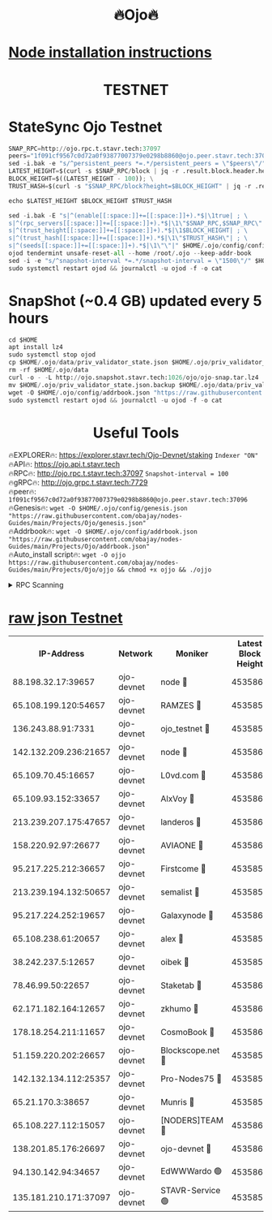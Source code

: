 <h1 align="center"> 🔥Ojo🔥</h1>

[Node installation instructions](https://github.com/obajay/nodes-Guides/tree/main/Projects/Ojo)
=

<h1 align="center"> TESTNET</h1>

# StateSync Ojo Testnet
```python
SNAP_RPC=http://ojo.rpc.t.stavr.tech:37097
peers="1f091cf9567c0d72a0f93877007379e0298b8860@ojo.peer.stavr.tech:37096"
sed -i.bak -e "s/^persistent_peers *=.*/persistent_peers = \"$peers\"/" $HOME/.ojo/config/config.toml
LATEST_HEIGHT=$(curl -s $SNAP_RPC/block | jq -r .result.block.header.height); \
BLOCK_HEIGHT=$((LATEST_HEIGHT - 100)); \
TRUST_HASH=$(curl -s "$SNAP_RPC/block?height=$BLOCK_HEIGHT" | jq -r .result.block_id.hash)

echo $LATEST_HEIGHT $BLOCK_HEIGHT $TRUST_HASH

sed -i.bak -E "s|^(enable[[:space:]]+=[[:space:]]+).*$|\1true| ; \
s|^(rpc_servers[[:space:]]+=[[:space:]]+).*$|\1\"$SNAP_RPC,$SNAP_RPC\"| ; \
s|^(trust_height[[:space:]]+=[[:space:]]+).*$|\1$BLOCK_HEIGHT| ; \
s|^(trust_hash[[:space:]]+=[[:space:]]+).*$|\1\"$TRUST_HASH\"| ; \
s|^(seeds[[:space:]]+=[[:space:]]+).*$|\1\"\"|" $HOME/.ojo/config/config.toml
ojod tendermint unsafe-reset-all --home /root/.ojo --keep-addr-book
sed -i -e "s/^snapshot-interval *=.*/snapshot-interval = \"1500\"/" $HOME/.ojo/config/app.toml
sudo systemctl restart ojod && journalctl -u ojod -f -o cat
```
# SnapShot (~0.4 GB) updated every 5 hours
```python
cd $HOME
apt install lz4
sudo systemctl stop ojod
cp $HOME/.ojo/data/priv_validator_state.json $HOME/.ojo/priv_validator_state.json.backup
rm -rf $HOME/.ojo/data
curl -o - -L http://ojo.snapshot.stavr.tech:1026/ojo/ojo-snap.tar.lz4 | lz4 -c -d - | tar -x -C $HOME/.ojo --strip-components 2
mv $HOME/.ojo/priv_validator_state.json.backup $HOME/.ojo/data/priv_validator_state.json
wget -O $HOME/.ojo/config/addrbook.json "https://raw.githubusercontent.com/obajay/nodes-Guides/main/Projects/Ojo/addrbook.json"
sudo systemctl restart ojod && journalctl -u ojod -f -o cat
```
 <h1 align="center"> Useful Tools</h1>

🔥EXPLORER🔥:        https://explorer.stavr.tech/Ojo-Devnet/staking        `Indexer "ON"` \
🔥API🔥:                     https://ojo.api.t.stavr.tech \
🔥RPC🔥:                    http://ojo.rpc.t.stavr.tech:37097              `Snapshot-interval = 100` \
🔥gRPC🔥:                  http://ojo.grpc.t.stavr.tech:7729 \
🔥peer🔥:                   `1f091cf9567c0d72a0f93877007379e0298b8860@ojo.peer.stavr.tech:37096` \
🔥Genesis🔥:    ```wget -O $HOME/.ojo/config/genesis.json "https://raw.githubusercontent.com/obajay/nodes-Guides/main/Projects/Ojo/genesis.json"``` \
🔥Addrbook🔥:    ```wget -O $HOME/.ojo/config/addrbook.json "https://raw.githubusercontent.com/obajay/nodes-Guides/main/Projects/Ojo/addrbook.json"``` \
🔥Auto_install script🔥: ```wget -O ojjo https://raw.githubusercontent.com/obajay/nodes-Guides/main/Projects/Ojo/ojjo && chmod +x ojjo && ./ojjo```


<details>
<summary>RPC Scanning</summary>

<h2 align="center"> We scan nodes in real time every 4 hours. And we provide the final result of RPC endpoints.
We cannot influence the operation of these nodes in any way. </h2>


```python
If Voting Power is higher than 0 --> then the Node is a validator of the network and may be subject to attack and be a potential threat to the chain.
```
```python
We marked such validators with a red symbol
```

</details>

[raw json Testnet](https://rpc-check.ojot.stavr.tech/ojot/rpc-ojot-result.json)
=


<table><tr><th>IP-Address</th><th>Network</th><th>Moniker</th><th>Latest Block Height</th><th>Earliest Block Height</th><th>Catching Up</th><th>Tx Index</th><th>Voting Power</th><th>Scan Time</th></tr><tr><td>88.198.32.17:39657</td><td>ojo-devnet</td><td>node 🔴</td><td>4535862</td><td>300001</td><td>False</td><td>on</td><td>65654</td><td>2023-12-17T17:36:06.721942946UTC</td></tr><tr><td>65.108.199.120:54657</td><td>ojo-devnet</td><td>RAMZES 🔴</td><td>4535858</td><td>306156</td><td>False</td><td>on</td><td>15420</td><td>2023-12-17T17:35:40.882333555UTC</td></tr><tr><td>136.243.88.91:7331</td><td>ojo-devnet</td><td>ojo_testnet 🔴</td><td>4535859</td><td>308845</td><td>False</td><td>on</td><td>1000</td><td>2023-12-17T17:35:47.589457948UTC</td></tr><tr><td>142.132.209.236:21657</td><td>ojo-devnet</td><td>node 🔴</td><td>4535862</td><td>350001</td><td>False</td><td>on</td><td>1999</td><td>2023-12-17T17:36:05.707027091UTC</td></tr><tr><td>65.109.70.45:16657</td><td>ojo-devnet</td><td>L0vd.com 🔴</td><td>4535863</td><td>695918</td><td>False</td><td>off</td><td>998</td><td>2023-12-17T17:36:12.505847961UTC</td></tr><tr><td>65.109.93.152:33657</td><td>ojo-devnet</td><td>AlxVoy 🔴</td><td>4535862</td><td>2319801</td><td>False</td><td>on</td><td>4536782</td><td>2023-12-17T17:36:05.417329150UTC</td></tr><tr><td>213.239.207.175:47657</td><td>ojo-devnet</td><td>landeros 🔴</td><td>4535861</td><td>2714001</td><td>False</td><td>off</td><td>11083</td><td>2023-12-17T17:36:00.450913878UTC</td></tr><tr><td>158.220.92.97:26677</td><td>ojo-devnet</td><td>AVIAONE 🔴</td><td>4535861</td><td>2754001</td><td>False</td><td>on</td><td>13867</td><td>2023-12-17T17:36:00.203596526UTC</td></tr><tr><td>95.217.225.212:36657</td><td>ojo-devnet</td><td>Firstcome 🔴</td><td>4535859</td><td>2985946</td><td>False</td><td>on</td><td>13566</td><td>2023-12-17T17:35:47.310074481UTC</td></tr><tr><td>213.239.194.132:50657</td><td>ojo-devnet</td><td>semalist 🔴</td><td>4535858</td><td>3223522</td><td>False</td><td>on</td><td>19037</td><td>2023-12-17T17:35:41.125164583UTC</td></tr><tr><td>95.217.224.252:19657</td><td>ojo-devnet</td><td>Galaxynode 🔴</td><td>4535863</td><td>3685492</td><td>False</td><td>on</td><td>11888</td><td>2023-12-17T17:36:09.403347557UTC</td></tr><tr><td>65.108.238.61:20657</td><td>ojo-devnet</td><td>alex 🔴</td><td>4535858</td><td>4158001</td><td>False</td><td>on</td><td>11359</td><td>2023-12-17T17:35:40.535477023UTC</td></tr><tr><td>38.242.237.5:12657</td><td>ojo-devnet</td><td>oibek 🔴</td><td>4535858</td><td>4196001</td><td>False</td><td>off</td><td>1051</td><td>2023-12-17T17:35:41.519755355UTC</td></tr><tr><td>78.46.99.50:22657</td><td>ojo-devnet</td><td>Staketab 🔴</td><td>4535863</td><td>4254801</td><td>False</td><td>on</td><td>1276</td><td>2023-12-17T17:36:12.765551061UTC</td></tr><tr><td>62.171.182.164:12657</td><td>ojo-devnet</td><td>zkhumo 🔴</td><td>4535862</td><td>4384001</td><td>False</td><td>off</td><td>998</td><td>2023-12-17T17:36:06.070768181UTC</td></tr><tr><td>178.18.254.211:11657</td><td>ojo-devnet</td><td>CosmoBook 🔴</td><td>4535862</td><td>4392001</td><td>False</td><td>off</td><td>1068</td><td>2023-12-17T17:36:06.438632273UTC</td></tr><tr><td>51.159.220.202:26657</td><td>ojo-devnet</td><td>Blockscope.net 🔴</td><td>4535858</td><td>4425001</td><td>False</td><td>on</td><td>981</td><td>2023-12-17T17:35:40.158913007UTC</td></tr><tr><td>142.132.134.112:25357</td><td>ojo-devnet</td><td>Pro-Nodes75 🔴</td><td>4535858</td><td>4435858</td><td>False</td><td>on</td><td>24651</td><td>2023-12-17T17:35:44.531263459UTC</td></tr><tr><td>65.21.170.3:38657</td><td>ojo-devnet</td><td>Munris 🔴</td><td>4535859</td><td>4435859</td><td>False</td><td>off</td><td>20123</td><td>2023-12-17T17:35:46.932949223UTC</td></tr><tr><td>65.108.227.112:15057</td><td>ojo-devnet</td><td>[NODERS]TEAM 🔴</td><td>4535863</td><td>4435863</td><td>False</td><td>off</td><td>9999</td><td>2023-12-17T17:36:09.840367231UTC</td></tr><tr><td>138.201.85.176:26697</td><td>ojo-devnet</td><td>ojo-devnet 🔴</td><td>4535863</td><td>4435863</td><td>False</td><td>on</td><td>1000024000</td><td>2023-12-17T17:36:12.169833809UTC</td></tr><tr><td>94.130.142.94:34657</td><td>ojo-devnet</td><td>EdWWWardo 🟢</td><td>4535862</td><td>4438946</td><td>False</td><td>on</td><td>0</td><td>2023-12-17T17:36:03.030950253UTC</td></tr><tr><td>135.181.210.171:37097</td><td>ojo-devnet</td><td>STAVR-Service 🟢</td><td>4535858</td><td>4535001</td><td>False</td><td>on</td><td>0</td><td>2023-12-17T17:35:42.213053564UTC</td></tr></table>